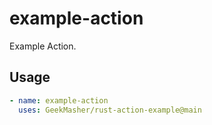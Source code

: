 # example-action

Example Action.

## Usage 

```yml 
- name: example-action
  uses: GeekMasher/rust-action-example@main
```



